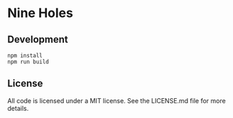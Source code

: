 # Nine Holes #

## Development ##

```
npm install
npm run build
```

## License ##

All code is licensed under a MIT license. See the LICENSE.md file for more
details.
